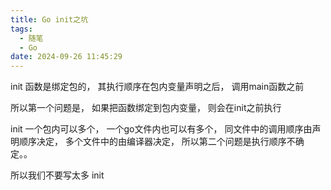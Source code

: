 ```yaml
---
title: Go init之坑
tags:
  - 随笔
  - Go
date: 2024-09-26 11:45:29
---
```


init 函数是绑定包的， 其执行顺序在包内变量声明之后， 调用main函数之前

所以第一个问题是， 如果把函数绑定到包内变量， 则会在init之前执行

init 一个包内可以多个， 一个go文件内也可以有多个， 同文件中的调用顺序由声明顺序决定， 多个文件中的由编译器决定， 所以第二个问题是执行顺序不确定。。

所以我们不要写太多 init

